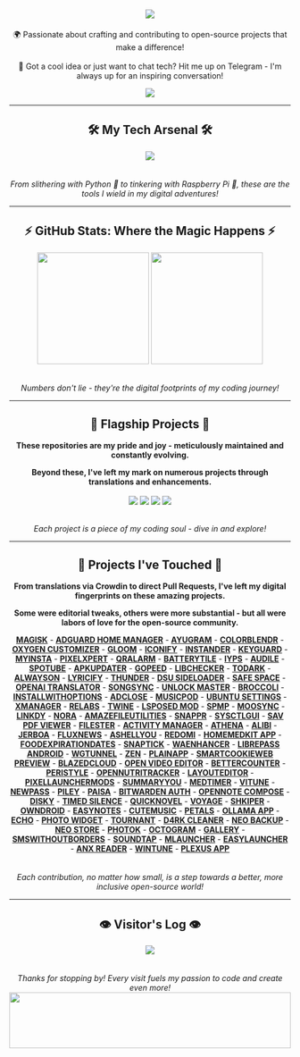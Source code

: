 <h1 align="center">
    <img src="https://readme-typing-svg.herokuapp.com/?font=Righteous&size=50&center=true&vCenter=true&width=1500&height=75&duration=2500&lines=Welcome+to+my+digital+playground!+👋;I'm+𝗦𝗵𝗟𝗲𝗿𝗣,+code+enthusiast+and+open-source+advocate!;Let's+dive+into+my+world+of+bits+and+bytes!" />
</h1>

<div align="center">
    
🌍 Passionate about crafting and contributing to open-source projects that make a difference! <br><br>
💬 Got a cool idea or just want to chat tech? Hit me up on Telegram - I'm always up for an inspiring conversation!

</div>

<div align="center"> 
  <a href="https://t.me/mikropsoft">
    <img src="https://img.shields.io/badge/Let's_Connect!-333333?style=for-the-badge&logo=telegram&logoColor=blue" />
  </a>
</div>

---
 
<h2 align="center">🛠️ My Tech Arsenal 🛠️</h2>

<div align="center">
    <img src="https://skillicons.dev/icons?i=python,github,vscode,linux,debian,raspberrypi" />
</div>

<div align="center">
    <br><br>
    <i>From slithering with Python 🐍 to tinkering with Raspberry Pi 🥧, these are the tools I wield in my digital adventures!</i>
</div>

---

<h2 align="center">⚡ GitHub Stats: Where the Magic Happens ⚡</h2>

<div align=center>  
  <img height=200 align="center" src="https://github-readme-stats.vercel.app/api?username=mikropsoft&rank_icon=github" />
  <img height=200 align="center" src="https://github-readme-stats.vercel.app/api/top-langs/?username=mikropsoft" />
</div>

<div align="center">
    <br><br>
    <i>Numbers don't lie - they're the digital footprints of my coding journey!</i>
</div>

---

<h2 align="center">🚀 Flagship Projects 🚀</h2>

<div align="center">
    
**These repositories are my pride and joy - meticulously maintained and constantly evolving.**

**Beyond these, I've left my mark on numerous projects through translations and enhancements.**
    
</div>

<div align=center>   
  <img align="center" src="https://github-readme-stats.vercel.app/api/pin/?username=mikropsoft&repo=StevenBlock"/>
  <img align="center" src="https://github-readme-stats.vercel.app/api/pin/?username=mikropsoft&repo=NmapLite"/>
  <img align="center" src="https://github-readme-stats.vercel.app/api/pin/?username=mikropsoft&repo=SqlmapLite"/>
  <img align="center" src="https://github-readme-stats.vercel.app/api/pin/?username=mikropsoft&repo=Python-Projects"/>  
</div>

<div align="center">
    <br><br>
    <i>Each project is a piece of my coding soul - dive in and explore!</i>
</div>

---

<h2 align="center">🌟 Projects I've Touched 🌟</h2>

<div align="center">
    
**From translations via Crowdin to direct Pull Requests, I've left my digital fingerprints on these amazing projects.**

**Some were editorial tweaks, others were more substantial - but all were labors of love for the open-source community.**    

</div>

<div align="center">
    <strong><a href="https://github.com/topjohnwu/Magisk">MAGISK</a></strong> - 
    <strong><a href="https://github.com/JGeek00/adguard-home-manager">ADGUARD HOME MANAGER</a></strong> - 
    <strong><a href="https://github.com/AyuGram">AYUGRAM</a></strong> - 
    <strong><a href="https://github.com/Mahmud0808/ColorBlendr">COLORB‌LENDR</a></strong> - 
    <strong><a href="https://github.com/DHD2280/Oxygen-Customizer">OXYGEN CUSTOMIZER</a></strong> - 
    <strong><a href="https://github.com/MateriiApps/Gloom">GLO‌OM</a></strong> - 
    <strong><a href="https://github.com/Mahmud0808/Iconify">ICONIFY</a></strong> - 
    <strong><a href="https://thedise.me/instander">IN‌STANDER</a></strong> - 
    <strong><a href="https://github.com/AChep/keyguard-app">KEYGUARD</a></strong> - 
    <strong><a href="https://myinsta.app">MY‌INSTA</a></strong> - 
    <strong><a href="https://github.com/siavash79/PixelXpert">PIXE‌LXPERT</a></strong> - 
    <strong><a href="https://github.com/sweakpl/qralarm-android">QRALARM</a></strong> - 
    <strong><a href="https://github.com/CominAtYou/BatteryTile">BATTERYTILE</a></strong> - 
    <strong><a href="https://github.com/StellarSand/IYPS">IYPS</a></strong> - 
    <strong><a href="https://github.com/aleksey-saenko/MusicRecognizer">AUDILE</a></strong> - 
    <strong><a href="https://github.com/KRTirtho/spotube">SPOTUBE</a></strong> - 
    <strong><a href="https://github.com/rumboalla/apkupdater">APKU‌PDATER</a></strong> - 
    <strong><a href="https://github.com/GopeedLab/gopeed">GOPEED</a></strong> - 
    <strong><a href="https://github.com/LibChecker/LibChecker">LIBC‌HECKER</a></strong> - 
    <strong><a href="https://github.com/darkmoonight/ToDark">TODARK</a></strong> - 
    <strong><a href="https://github.com/Domi04151309/AlwaysOn">ALW‌AYSON</a></strong> - 
    <strong><a href="https://github.com/WXRIW/Lyricify-App">LYRICIFY</a></strong> -  
    <strong><a href="https://github.com/thunder-app/thunder">THUNDER</a></strong> - 
    <strong><a href="https://github.com/VegaBobo/DSU-Sideloader">DSU SIDELOADER</a></strong> - 
    <strong><a href="https://github.com/aashishksahu/SafeSpace">SAF‌E SPACE</a></strong> - 
    <strong><a href="https://github.com/openai-translator/openai-translator">OPENAI TRANSLATOR</a></strong> - 
    <strong><a href="https://github.com/Lambada10/SongSync">SONGSYNC</a></strong> - 
    <strong><a href="https://github.com/sweakpl/unlock-master">UNLOCK MASTER</a></strong> - 
    <strong><a href="https://github.com/flauschtrud/broccoli">BROCCOLI</a></strong> - 
    <strong><a href="https://github.com/zacharee/InstallWithOptions">INSTALLWITHOPTIONS</a></strong> - 
    <strong><a href="https://github.com/zjyzip/AdClose">ADCLOSE</a></strong> - 
    <strong><a href="https://github.com/ubuntu-flutter-community/musicpod">MUSICPOD</a></strong> - 
    <strong><a href="https://github.com/ubuntu-flutter-community/settings">UBUNTU SETTINGS</a></strong> - 
    <strong><a href="https://github.com/Team-xManager/xManager">XMANAGER</a></strong> - 
    <strong><a href="https://github.com/theimpulson/ReLabs">RELABS</a></strong> - 
    <strong><a href="https://github.com/msasikanth/twine">TWINE</a></strong> - 
    <strong><a href="https://github.com/mywalkb/LSPosed_mod">LSPOSED MOD</a></strong> - 
    <strong><a href="https://github.com/toasterofbread/spmp">SPMP</a></strong> - 
    <strong><a href="https://github.com/Moosync/Moosync">MOOSYNC</a></strong> - 
    <strong><a href="https://github.com/JGeek00/linkdy">LINKDY</a></strong> - 
    <strong><a href="https://github.com/Sandakan/Nora">NORA</a></strong> - 
    <strong><a href="https://github.com/TeamAmaze/AmazeFileUtilities">AMAZEFILEUTILITIES</a></strong> - 
    <strong><a href="https://github.com/Iamlooker/Snappr">SNAPPR</a></strong> - 
    <strong><a href="https://github.com/Lennoard/SysctlGUI">SYSCTLGUI</a></strong> - 
    <strong><a href="https://github.com/Sav22999/sav-pdf-viewer-pro">SAV PDF VIEWER</a></strong> - 
    <strong><a href="https://github.com/roozbehzarei/filester">FILESTER</a></strong> - 
    <strong><a href="https://github.com/sdex/ActivityManager">ACTIVITY MANAGER</a></strong> - 
    <strong><a href="https://github.com/SebaUbuntu/Athena">ATHENA</a></strong> - 
    <strong><a href="https://github.com/Myzel394/Alibi">ALIBI</a></strong> - 
    <strong><a href="https://github.com/LemmyNet/jerboa">JERBOA</a></strong> - 
    <strong><a href="https://github.com/KevinCFechtel/FluxNews">FLUXNEWS</a></strong> - 
    <strong><a href="https://github.com/DP-Hridayan/aShellYou">ASHELLYOU</a></strong> - 
    <strong><a href="https://github.com/acszo/Redomi">REDOMI</a></strong> - 
    <strong><a href="https://github.com/pewaru-333/HomeMedkit-App">HOMEMEDKIT APP</a></strong> - 
    <strong><a href="https://github.com/lorenzovngl/FoodExpirationDates">FOODEXPIRATIONDATES</a></strong> - 
    <strong><a href="https://github.com/vishal2376/snaptick">SNAPTICK</a></strong> - 
    <strong><a href="https://github.com/Dev4Mod/WaEnhancer">WAENHANCER</a></strong> - 
    <strong><a href="https://github.com/LibrePass/LibrePass-Android">LIBREPASS ANDROID</a></strong> - 
    <strong><a href="https://github.com/zaneschepke/wgtunnel">WGTUNNEL</a></strong> - 
    <strong><a href="https://github.com/pakka-papad/Zen">ZEN</a></strong> - 
    <strong><a href="https://github.com/ismartcoding/plain-app">PLAINAPP</a></strong> - 
    <strong><a href="https://github.com/CookieJarApps/SmartCookieWeb-Preview">SMARTCOOKIEWEB PREVIEW</a></strong> - 
    <strong><a href="https://github.com/TheRedSpy15/blazedcloud">BLAZEDCLOUD</a></strong> - 
    <strong><a href="https://github.com/devhyper/open-video-editor">OPEN VIDEO EDITOR</a></strong> - 
    <strong><a href="https://github.com/albertvaka/bettercounter">BETTERCOUNTER</a></strong> - 
    <strong><a href="https://github.com/Hamza417/Peristyle">PERISTYLE</a></strong> - 
    <strong><a href="https://github.com/simonoppowa/OpenNutriTracker">OPENNUTRITRACKER</a></strong> - 
    <strong><a href="https://github.com/itsvks19/LayoutEditor">LAYOUTEDITOR</a></strong> - 
    <strong><a href="https://github.com/KieronQuinn/PixelLauncherMods">PIXELLAUNCHERMODS</a></strong> - 
    <strong><a href="https://github.com/talosross/SummaryYou">SUMMARYYOU</a></strong> - 
    <strong><a href="https://github.com/Futsch1/medTimer">MEDTIMER</a></strong> - 
    <strong><a href="https://github.com/25huizengek1/ViTune">VITUNE</a></strong> - 
    <strong><a href="https://github.com/6eero/NewPass">NEWPASS</a></strong> - 
    <strong><a href="https://github.com/justdeko/piley">PILEY</a></strong> - 
    <strong><a href="https://github.com/h4h13/Paisa">PAISA</a></strong> - 
    <strong><a href="https://github.com/bitwarden/authenticator-android">BITWARDEN AUTH</a></strong> - 
    <strong><a href="https://github.com/YangDai2003/OpenNote-Compose">OPENNOTE COMPOSE</a></strong> - 
    <strong><a href="https://github.com/newhinton/disky">DISKY</a></strong> - 
    <strong><a href="https://github.com/newhinton/Timed-Silence">TIMED SILENCE</a></strong> - 
    <strong><a href="https://github.com/LagradOst/QuickNovel">QUICKNOVEL</a></strong> - 
    <strong><a href="https://github.com/dluvian/voyage">VOYAGE</a></strong> -
    <strong><a href="https://github.com/Efimj/Shkiper">SHKIPER</a></strong> -
    <strong><a href="https://github.com/BinTianqi/OwnDroid">OWNDROID</a></strong> -
    <strong><a href="https://github.com/Kin69/EasyNotes">EASYNOTES</a></strong> -
    <strong><a href="https://github.com/sosauce/CuteMusic">CUTEMUSIC</a></strong> -
    <strong><a href="https://github.com/LeoColman/Petals">PETALS</a></strong> -
    <strong><a href="https://github.com/JHubi1/ollama-app">OLLAMA APP</a></strong> -
    <strong><a href="https://github.com/brahmkshatriya/echo">ECHO</a></strong> -
    <strong><a href="https://github.com/fibelatti/photo-widget">PHOTO WIDGET</a></strong> -
    <strong><a href="https://github.com/Zimbelstern/Tournant">TOURNANT</a></strong> -
    <strong><a href="https://github.com/D4rK7355608/com.d4rk.cleaner">D4RK CLEANER</a></strong> -
    <strong><a href="https://github.com/NeoApplications/Neo-Backup">NEO BACKUP</a></strong> -
    <strong><a href="https://github.com/NeoApplications/Neo-Store">NEO STORE</a></strong> -
    <strong><a href="https://github.com/leonlatsch/Photok">PHOTOK</a></strong> -
    <strong><a href="https://github.com/OctoGramApp/OctoGram">OCTOGRAM</a></strong> -
    <strong><a href="https://github.com/IacobIonut01/Gallery">GALLERY</a></strong> -
    <strong><a href="https://github.com/smswithoutborders/SMSWithoutBorders-App-Android">SMSWITHOUTBORDERS</a></strong> -
    <strong><a href="https://github.com/Angel-Studio/SoundTap">SOUNDTAP</a></strong> -
    <strong><a href="https://github.com/DroidWorksStudio/mLauncher">MLAUNCHER</a></strong> -
    <strong><a href="https://github.com/DroidWorksStudio/EasyLauncher">EASYLAUNCHER</a></strong> -
    <strong><a href="https://github.com/Anxcye/anx-reader">ANX READER</a></strong> -
    <strong><a href="https://github.com/tranht17/WinTune">WINTUNE</a></strong> -
    <strong><a href="https://github.com/techlore/Plexus-app">PLEXUS APP</a></strong>
</div>

<div align="center">
    <br><br>
    <i>Each contribution, no matter how small, is a step towards a better, more inclusive open-source world!</i> 
</div>

---

<h2 align="center">👁️ Visitor's Log 👁️</h2>

<div align="center">
    <a href="https://u8views.com/github/mikropsoft">
        <img src="https://u8views.com/api/v1/github/profiles/75412448/views/day-week-month-total-count.svg">
    </a>
</div>

<div align="center">
    <br><br>
    <i>Thanks for stopping by! Every visit fuels my passion to code and create even more!</i>
</div>

<img src="https://raw.githubusercontent.com/matfantinel/matfantinel/master/waves.svg" width="100%" height="100">
